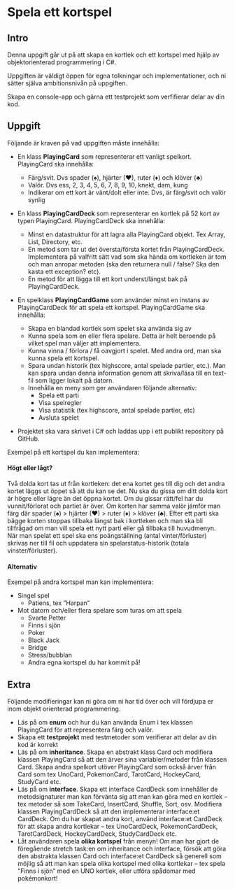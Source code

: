 ﻿# Spela ett kortspel


## Intro

Denna uppgift går ut på att skapa en kortlek och ett kortspel med hjälp av objektorienterad programmering i C#. 

Uppgiften är väldigt öppen för egna tolkningar och implementationer, och ni sätter själva ambitionsnivån på uppgiften. 

Skapa en console-app och gärna ett testprojekt som verfifierar delar av din kod.


## Uppgift

Följande är kraven på vad uppgiften måste innehålla:
- En klass **PlayingCard** som representerar ett vanligt spelkort.
PlayingCard ska innehålla:
    - Färg/svit. Dvs spader (♠), hjärter (♥), ruter (♦) och klöver (♣)
    - Valör. Dvs ess, 2, 3, 4, 5, 6, 7, 8, 9, 10, knekt, dam, kung
    - Indikerar om ett kort är vänt/dolt eller inte. Dvs, är färg/svit och valör synlig
- En klass **PlayingCardDeck** som representerar en kortlek på 52 kort av typen PlayingCard. PlayingCardDeck ska innehålla:

    - Minst en datastruktur för att lagra alla PlayingCard objekt.
Tex Array, List, Directory, etc.
    - En metod som tar ut det översta/första kortet från PlayingCardDeck.
Implementera på valfritt sätt vad som ska hända om kortleken är tom och man anropar metoden (ska den returnera null / false? Ska den kasta ett exception? etc).
    - En metod för att lägga till ett kort underst/längst bak på PlayingCardDeck.
- En spelklass **PlayingCardGame** som använder minst en instans av PlayingCardDeck för att spela ett kortspel. PlayingCardGame ska innehålla:
    - Skapa en blandad kortlek som spelet ska använda sig av
    - Kunna spela som en eller flera spelare. Detta är helt beroende på vilket spel man väljer att implementera.
    - Kunna vinna / förlora / få oavgjort i spelet. Med andra ord, man ska kunna spela ett kortspel.
    - Spara undan historik (tex highscore, antal spelade partier, etc.). Man kan spara undan denna information genom att skriva/läsa till en text-fil som ligger lokalt på datorn.
    - Innehålla en meny som ger användaren följande alternativ:
        - Spela ett parti
        - Visa spelregler
        - Visa statistik (tex highscore, antal spelade partier, etc)
        - Avsluta spelet
- Projektet ska vara skrivet i C# och laddas upp i ett publikt repository på GitHub.

Exempel på ett kortspel du kan implementera:

#### Högt eller lågt?
Två dolda kort tas ut från kortleken: det ena kortet ges till dig och det andra kortet läggs ut öppet så
att du kan se det. Nu ska du gissa om ditt dolda kort är högre eller lägre än det öppna kortet. Om du
gissar rätt/fel har du vunnit/förlorat och partiet är över. Om korten har samma valör jämför man färg
där spader (♠) > hjärter (♥) > ruter (♦) > klöver (♣). Efter ett parti ska bägge korten stoppas
tillbaka längst bak i kortleken och man ska bli tillfrågad om man vill spela ett nytt parti eller gå
tillbaka till huvudmenyn. När man spelat ett spel ska ens poängställning (antal vinter/förluster)
skrivas ner till fil och uppdatera sin spelarstatus-historik (totala vinster/förluster).

#### Alternativ

Exempel på andra kortspel man kan implementera:
- Singel spel 
  - Patiens, tex ”Harpan”
- Mot datorn och/eller flera spelare som turas om att spela
    - Svarte Petter
    - Finns i sjön
    - Poker
    - Black Jack
    - Bridge
    - Stress/bubblan
    - Andra egna kortspel du har kommit på!
    
## Extra


Följande modifieringar kan ni göra om ni har tid över och vill fördjupa er inom objekt orienterad
programmering. 
- Läs på om **enum** och hur du kan använda Enum i tex klassen PlayingCard för att
representera färg och valör.
- Skapa ett **testprojekt** med testmetoder som verifierar att delar av din kod är korrekt
- Läs på om **inheritance**. Skapa en abstrakt klass Card och modifiera klassen PlayingCard så
att den ärver sina variabler/metoder från klassen Card. Skapa andra spelkort utöver
PlayingCard som också ärver från Card som tex UnoCard, PokemonCard,
TarotCard, HockeyCard, StudyCard etc.
- Läs på om **interface**. Skapa ett interface CardDeck som innehåller de metodsignaturer man 
kan förvänta sig att man kan göra med en kortlek – tex metoder så som TakeCard, InsertCard,
Shuffle, Sort, osv. Modifiera klassen PlayingCardDeck så att den implementerar
interface:et CardDeck. Om du har skapat andra kort, använd
interface:et CardDeck för att skapa andra kortlekar – tex UnoCardDeck,
PokemonCardDeck, TarotCardDeck, HockeyCardDeck, StudyCardDeck etc.
- Låt användaren spela **olika kortspel** från menyn! Om man har gjort de föregående stretch
task:en om inheritance och interface, försök att göra den abstrakta klassen Card och
interface:et CardDeck så generell som möjlig så att man kan spela olika kortspel med olika
kortlekar – tex spela ”Finns i sjön” med en UNO kortlek, eller utföra spådomar med
pokémonkort!

